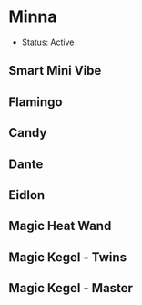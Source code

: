 # Minna

* Status: Active

## Smart Mini Vibe

## Flamingo

## Candy

## Dante

## Eidlon

## Magic Heat Wand

## Magic Kegel - Twins

## Magic Kegel - Master
